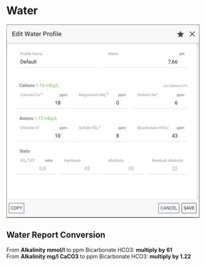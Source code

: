 # Water

![Enter your water report values as ppm \(mg/l\)](../.gitbook/assets/image%20%285%29.png)

## Water Report Conversion

From **Alkalinity mmol/l** to ppm Bicarbonate HCO3: **multiply by 61**  
From **Alkalinity mg/l CaCO3** to ppm Bicarbonate HCO3: **multiply by 1.22**

